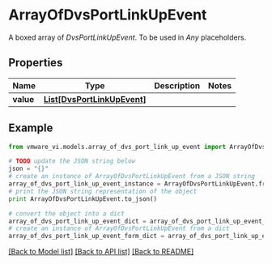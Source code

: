 # ArrayOfDvsPortLinkUpEvent

A boxed array of *DvsPortLinkUpEvent*. To be used in *Any* placeholders. 

## Properties
Name | Type | Description | Notes
------------ | ------------- | ------------- | -------------
**value** | [**List[DvsPortLinkUpEvent]**](DvsPortLinkUpEvent.md) |  | 

## Example

```python
from vmware_vi.models.array_of_dvs_port_link_up_event import ArrayOfDvsPortLinkUpEvent

# TODO update the JSON string below
json = "{}"
# create an instance of ArrayOfDvsPortLinkUpEvent from a JSON string
array_of_dvs_port_link_up_event_instance = ArrayOfDvsPortLinkUpEvent.from_json(json)
# print the JSON string representation of the object
print ArrayOfDvsPortLinkUpEvent.to_json()

# convert the object into a dict
array_of_dvs_port_link_up_event_dict = array_of_dvs_port_link_up_event_instance.to_dict()
# create an instance of ArrayOfDvsPortLinkUpEvent from a dict
array_of_dvs_port_link_up_event_form_dict = array_of_dvs_port_link_up_event.from_dict(array_of_dvs_port_link_up_event_dict)
```
[[Back to Model list]](../README.md#documentation-for-models) [[Back to API list]](../README.md#documentation-for-api-endpoints) [[Back to README]](../README.md)


